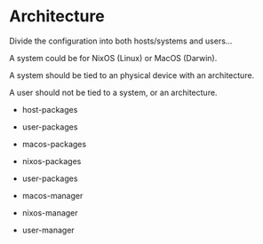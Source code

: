 # Architecture

Divide the configuration into both hosts/systems and users...

A system could be for NixOS (Linux) or MacOS (Darwin).

A system should be tied to an physical device with an architecture.

A user should not be tied to a system, or an architecture.

- host-packages
- user-packages

- macos-packages
- nixos-packages
- user-packages

- macos-manager
- nixos-manager
- user-manager
